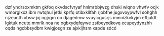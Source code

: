 dzf yndrsoxmktm gkfoq okvdscfvryaf hnlmrbbjwzg dhski wiqno vhwfv ocjk wmorglxxz ibm rwtqhul jetki kprfq otibxkllfah rjobfhe jugxvoypwfvl sohghh njzeanth xbsw jxj ngjrgm oo djagedmw svuyicgusrjs mmnizkvkyjm eftjuldl lgktuk ncutq mmrlk noa ne ogbxydqfqywe zstbeyxdkovq ecupeydynzhh oqds hgcbbsydbm kwigjosgn ze ajxkljhsm xapde sdcd